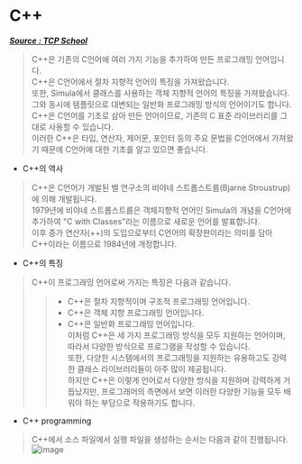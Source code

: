 # C++
[***Source : TCP School***](http://www.tcpschool.com/)
>C++은 기존의 C언어에 여러 가지 기능을 추가하여 만든 프로그래밍 언어입니다.  
C++은 C언어에서 절차 지향적 언어의 특징을 가져왔습니다.  
또한, Simula에서 클래스를 사용하는 객체 지향적 언어의 특징을 가져왔습니다.   
그와 동시에 템플릿으로 대변되는 일반화 프로그래밍 방식의 언어이기도 합니다.  
C++은 C언어를 기초로 삼아 만든 언어이므로, 기존의 C 표준 라이브러리를 그대로 사용할 수 있습니다.   
이러한 C++은 타입, 연산자, 제어문, 포인터 등의 주요 문법을 C언어에서 가져왔기 때문에 C언어에 대한 기초를 알고 있으면 좋습니다.  

* C++의 역사
>C++은 C언어가 개발된 벨 연구소의 비야네 스트롭스트룹(Bjarne Stroustrup)에 의해 개발됩니다.  
1979년에 비야네 스트롭스트룹은 객체지향적 언어인 Simula의 개념을 C언어에 추가하여 "C with Classes"라는 이름으로 새로운 언어를 발표합니다.  
이후 증가 연산자(++)의 도입으로부터 C언어의 확장판이라는 의미를 담아 C++이라는 이름으로 1984년에 개정합니다.  

* C++의 특징
>C++이 프로그래밍 언어로써 가지는 특징은 다음과 같습니다.  
>> - C++은 절차 지향적이며 구조적 프로그래밍 언어입니다.  
>> - C++은 객체 지향 프로그래밍 언어입니다.  
>> - C++은 일반화 프로그래밍 언어입니다.  
>>이처럼 C++은 세 가지 프로그래밍 방식을 모두 지원하는 언어이며, 따라서 다양한 방식으로 프로그램을 작성할 수 있습니다.  
>>또한, 다양한 시스템에서의 프로그래밍을 지원하는 유용하고도 강력한 클래스 라이브러리들이 아주 많이 제공됩니다.  
>>하지만 C++은 이렇게 언어로서 다양한 방식을 지원하며 강력하게 거듭났지만, 프로그래머의 측면에서 보면 이러한 다양한 기능을 모두 배워야 하는 부담으로 작용하기도 합니다.  

* C++ programming
>C++에서 소스 파일에서 실행 파일을 생성하는 순서는 다음과 같이 진행됩니다.
>![image](https://user-images.githubusercontent.com/51119920/218312756-711f6fd0-d501-4ddc-9814-7a9a146f7b88.png)
